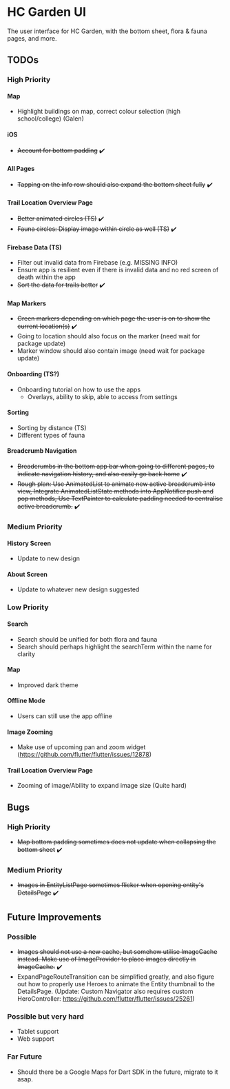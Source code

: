 # HC Garden UI

The user interface for HC Garden, with the bottom sheet, flora & fauna pages, and more.

## TODOs

### High Priority

#### Map
- Highlight buildings on map, correct colour selection (high school/college) (Galen)

#### iOS
- ~~Account for bottom padding~~ ✔️

#### All Pages
- ~~Tapping on the info row should also expand the bottom sheet fully~~ ✔️

#### Trail Location Overview Page
- ~~Better animated circles (TS)~~ ✔️
- ~~Fauna circles: Display image within circle as well (TS)~~ ✔️

#### Firebase Data (TS)
- Filter out invalid data from Firebase (e.g. MISSING INFO)
- Ensure app is resilient even if there is invalid data and no red screen of death within the app
- ~~Sort the data for trails better~~ ✔️

#### Map Markers
- ~~Green markers depending on which page the user is on to show the current location(s)~~ ✔️
- Going to location should also focus on the marker (need wait for package update)
- Marker window should also contain image (need wait for package update)

#### Onboarding (TS?)
- Onboarding tutorial on how to use the apps
	- Overlays, ability to skip, able to access from settings

#### Sorting
- Sorting by distance (TS)
- Different types of fauna

#### Breadcrumb Navigation
- ~~Breadcrumbs in the bottom app bar when going to different pages, to indicate navigation history, and also easily go back home~~ ✔️
- ~~Rough plan: Use AnimatedList to animate new active breadcrumb into view, Integrate AnimatedListState methods into AppNotifier push and pop methods, Use TextPainter to calculate padding needed to centralise active breadcrumb.~~ ✔️

### Medium Priority

#### History Screen
- Update to new design

#### About Screen
- Update to whatever new design suggested

### Low Priority

#### Search
- Search should be unified for both flora and fauna
- Search should perhaps highlight the searchTerm within the name for clarity

#### Map
- Improved dark theme

#### Offline Mode
- Users can still use the app offline

#### Image Zooming
- Make use of upcoming pan and zoom widget (https://github.com/flutter/flutter/issues/12878)

#### Trail Location Overview Page
- Zooming of image/Ability to expand image size (Quite hard)

## Bugs

### High Priority
- ~~Map bottom padding sometimes does not update when collapsing the bottom sheet~~ ✔️

### Medium Priority
- ~~Images in EntityListPage sometimes flicker when opening entity's DetailsPage~~ ✔️

## Future Improvements

### Possible
- ~~Images should not use a new cache, but somehow utilise ImageCache instead. Make use of ImageProvider to place images directly in ImageCache.~~ ✔️
- ExpandPageRouteTransition can be simplified greatly, and also figure out how to properly use Heroes to animate the Entity thumbnail to the DetailsPage. (Update: Custom Navigator also requires custom HeroController: https://github.com/flutter/flutter/issues/25261)

### Possible but very hard
- Tablet support
- Web support

### Far Future
- Should there be a Google Maps for Dart SDK in the future, migrate to it asap.
